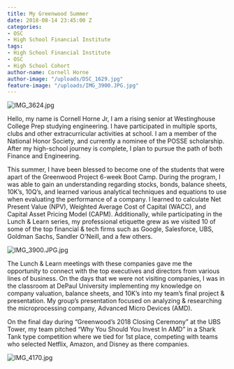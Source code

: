 ```yaml
---
title: My Greenwood Summer
date: 2018-08-14 23:45:00 Z
categories:
- OSC
- High School Financial Institute
tags:
- High School Financial Institute
- OSC
- High School Cohort
author-name: Cornell Horne
author-image: "/uploads/DSC_1629.jpg"
feature-image: "/uploads/IMG_3900.JPG.jpg"
---
```


![IMG_3624.jpg](/uploads/IMG_3624.jpg)

Hello, my name is Cornell Horne Jr, I am a rising senior at Westinghouse College Prep studying engineering. I have participated in multiple sports, clubs and other extracurricular activities at school. I am a member of the National Honor Society, and currently a nominee of the POSSE scholarship. After my high-school journey is complete, I plan to pursue the path of both Finance and Engineering. 

This summer, I have been blessed to become one of the students that were apart of the Greenwood Project 6-week Boot Camp. During the program, I was able to gain an understanding regarding stocks, bonds, balance sheets, 10K’s, 10Q’s, and learned various analytical techniques and equations to use when evaluating the performance of a company. I learned to calculate Net Present Value (NPV), Weighted Average Cost of Capital (WACC), and Capital Asset Pricing Model (CAPM). Additionally, while participating in the Lunch & Learn series, my professional etiquette grew as we visited 10 of some of the top financial & tech firms such as Google, Salesforce, UBS, Goldman Sachs, Sandler O'Neill, and a few others.

![IMG_3900.JPG.jpg](/uploads/IMG_3900.JPG.jpg)

The Lunch & Learn meetings with these companies gave me the opportunity to connect with the top executives and directors from various lines of business. On the days that we were not visiting companies, I was in the classroom at DePaul University implementing my knowledge on company valuation, balance sheets, and 10K’s into my team’s final project & presentation. My group’s presentation focused on analyzing & researching the microprocessing company, Advanced Micro Devices (AMD).

On the final day during “Greenwood’s 2018 Closing Ceremony” at the UBS Tower, my team pitched “Why You Should You Invest In AMD” in a Shark Tank type competition where we tied for 1st place, competing with teams who selected Netflix, Amazon, and Disney as there companies.

![IMG_4170.jpg](/uploads/IMG_4170.jpg)